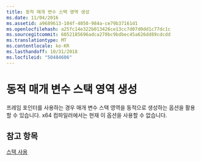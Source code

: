 ```yaml
---
title: 동적 매개 변수 스택 영역 생성
ms.date: 11/04/2016
ms.assetid: a9689613-104f-4050-984a-ce79b37161d1
ms.openlocfilehash: a25fc14e322b013426ce13cc7d07d0dd1c77dc1c
ms.sourcegitcommit: 6052185696adca270bc9bdbec45a626dd89cdcdd
ms.translationtype: MT
ms.contentlocale: ko-KR
ms.lasthandoff: 10/31/2018
ms.locfileid: "50484606"
---
```

# <a name="dynamic-parameter-stack-area-construction"></a>동적 매개 변수 스택 영역 생성

프레임 포인터를 사용하는 경우 매개 변수 스택 영역을 동적으로 생성하는 옵션을 활용할 수 있습니다. x64 컴파일러에서는 현재 이 옵션을 사용할 수 없습니다.

## <a name="see-also"></a>참고 항목

[스택 사용](../build/stack-usage.md)
